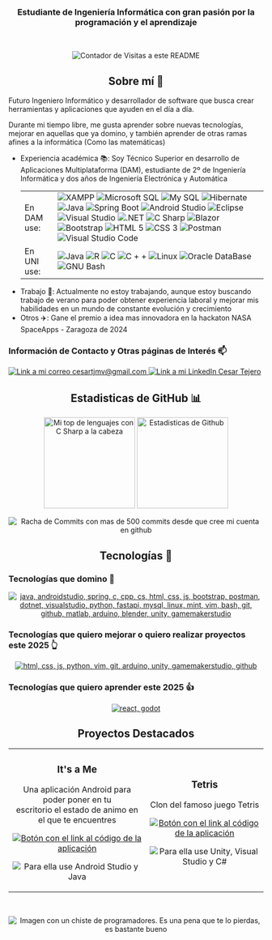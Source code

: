 <h3 align="center">Estudiante de Ingeniería Informática con gran pasión por la programación y el aprendizaje </h3> 

<br/>
<p align="center"> <img src="https://profile-counter.glitch.me/Chechere/count.svg" alt="Contador de Visitas a este README"/> </p>

<h2 align="center">Sobre mí 🤠</h2>
<p>
Futuro Ingeniero Informático y desarrollador de software que busca crear herramientas y aplicaciones que ayuden en el día a día.

Durante mi tiempo libre, me gusta aprender sobre nuevas tecnologías, mejorar en aquellas que ya domino, y también aprender de otras ramas afines a la informática (Como las matemáticas)
<ul>
  <li>
    Experiencia académica 📚: Soy Técnico Superior en desarrollo de Aplicaciones Multiplataforma (DAM), estudiante de 2º de Ingeniería Informática y dos años de Ingeniería Electrónica y Automática
    <br/>
    <table>
      <tr>
        <td>En DAM use:</td>
        <td>
            <img src="https://img.shields.io/badge/Xampp-F37623?style=for-the-badge&logo=xampp&logoColor=white" alt="XAMPP"/>
            <img src="https://img.shields.io/badge/Microsoft%20SQL%20Server-CC2927?style=for-the-badge&logo=microsoft%20sql%20server&logoColor=white" alt="Microsoft SQL"/>
            <img src="https://img.shields.io/badge/MySQL-005C84?style=for-the-badge&logo=mysql&logoColor=white" alt="My SQL"/>
            <img src="https://img.shields.io/badge/Hibernate-59666C?style=for-the-badge&logo=Hibernate&logoColor=white" alt="Hibernate"/>    
            <img src="https://img.shields.io/badge/Java-ED8B00?style=for-the-badge&logo=openjdk&logoColor=white" alt="Java"/>
            <img src="https://img.shields.io/badge/Spring_Boot-6DB33F?style=for-the-badge&logo=spring-boot&logoColor=white" alt="Spring Boot"/>
            <img src="https://img.shields.io/badge/Android_Studio-3DDC84?style=for-the-badge&logo=android-studio&logoColor=white" alt="Android Studio"/>
            <img src="https://img.shields.io/badge/Eclipse-2C2255?style=for-the-badge&logo=eclipse&logoColor=white" alt="Eclipse"/>
            <img src="https://img.shields.io/badge/Visual_Studio-5C2D91?style=for-the-badge&logo=visual%20studio&logoColor=white" alt="Visual Studio"/>
            <img src="https://img.shields.io/badge/.NET-512BD4?style=for-the-badge&logo=dotnet&logoColor=white" alt=".NET"/>
            <img src="https://img.shields.io/badge/C%23-239120?style=for-the-badge&logo=csharp&logoColor=white" alt="C Sharp"/>      
            <img src="https://img.shields.io/badge/Blazor-512BD4?style=for-the-badge&logo=blazor&logoColor=white" alt="Blazor"/>
            <img src="https://img.shields.io/badge/Bootstrap-563D7C?style=for-the-badge&logo=bootstrap&logoColor=white" alt="Bootstrap"/>
            <img src="https://img.shields.io/badge/HTML5-E34F26?style=for-the-badge&logo=html5&logoColor=white" alt="HTML 5"/>
            <img src="https://img.shields.io/badge/CSS3-1572B6?style=for-the-badge&logo=css3&logoColor=white" alt="CSS 3"/>
            <img src="https://img.shields.io/badge/Postman-FF6C37?style=for-the-badge&logo=Postman&logoColor=white" alt="Postman"/>
            <img src="https://img.shields.io/badge/VSCode-0078D4?style=for-the-badge&logo=visual%20studio%20code&logoColor=white" alt="Visual Studio Code"/>
        </td>
      </tr>
      <tr>
        <td>En UNI use:</td>
        <td>
          <img src="https://img.shields.io/badge/Java-ED8B00?style=for-the-badge&logo=openjdk&logoColor=white" alt="Java"/>
          <img src="https://img.shields.io/badge/R-276DC3?style=for-the-badge&logo=r&logoColor=white" alt="R">
          <img src="https://img.shields.io/badge/C-00599C?style=for-the-badge&logo=c&logoColor=white" alt="C">
          <img src="https://img.shields.io/badge/C%2B%2B-00599C?style=for-the-badge&logo=c%2B%2B&logoColor=white" alt="C + +">
          <img src="https://img.shields.io/badge/Linux-FCC624?style=for-the-badge&logo=linux&logoColor=black" alt="Linux">
          <img src="https://img.shields.io/badge/Oracle-F80000?style=for-the-badge&logo=Oracle&logoColor=white" alt="Oracle DataBase">
          <img src="https://img.shields.io/badge/GNU%20Bash-4EAA25?style=for-the-badge&logo=GNU%20Bash&logoColor=white" alt="GNU Bash">
        </td>
      </tr>
    </table>
  </li>
  
  <li>Trabajo 💼: Actualmente no estoy trabajando, aunque estoy buscando trabajo de verano para poder obtener experiencia laboral y mejorar mis habilidades en un mundo de constante evolución y crecimiento</li>
  <li>Otros ✈️: Gane el premio a idea mas innovadora en la hackaton NASA SpaceApps - Zaragoza de 2024</li>
</ul>
</p>

<h3>Información de Contacto y Otras páginas de Interés 📫</h2>
<p> 
  <a href="mailto:cesartjmv@gmail.com">
    <img src="https://img.shields.io/badge/Gmail-D14836?style=for-the-badge&logo=gmail&logoColor=white" alt="Link a mi correo cesartjmv@gmail.com"/>
  </a> 
  <a href="https://www.linkedin.com/in/cesar-tjmv/">
    <img src="https://img.shields.io/badge/LinkedIn-0077B5?style=for-the-badge&logo=linkedin&logoColor=white" alt="Link a mi LinkedIn Cesar Tejero"/>
  </a> 
</p>

<h2 align="center">Estadisticas de GitHub 📊</h2>

<p align="center"> 
  <img src="https://github-readme-stats.vercel.app/api/top-langs/?username=Chechere&theme=monokai&locale=es&show_icons=true&hide_border=true&layout=compact" alt="Mi top de lenguajes con C Sharp a la cabeza" height="180em"/>
  <img src="https://github-readme-stats.vercel.app/api?username=Chechere&theme=monokai&locale=es&show_icons=true&hide_border=true&count_private=true" alt="Estadisticas de Github" height="180em"/>
</p>
<p align="center"> 
  <img src="https://github-readme-streak-stats.herokuapp.com/?user=Chechere&theme=monokai&locale=es&hide_border=true" alt="Racha de Commits con mas de 500 commits desde que cree mi cuenta en github"/>
</p>

<h2 align="center">Tecnologías 🤖</h2>
<h3>Tecnologías que domino 💪</h3>
<p align="center">
  <a href="https://skillicons.dev">
    <img src="https://skillicons.dev/icons?i=java,androidstudio,spring,c,cpp,cs,html,css,js,bootstrap,postman,dotnet,visualstudio,python,fastapi,mysql,linux,mint,vim,bash,git,github,matlab,arduino,blender,unity,gamemakerstudio" alt="java, androidstudio, spring, c, cpp, cs, html, css, js, bootstrap, postman, dotnet, visualstudio, python, fastapi, mysql, linux, mint, vim, bash, git, github, matlab, arduino, blender, unity, gamemakerstudio">  
  </a>
</p>
<h3>Tecnologías que quiero mejorar o quiero realizar proyectos este 2025 👆</h3>
<p align="center">
  <a href="https://skillicons.dev">
    <img src="https://skillicons.dev/icons?i=html,css,js,python,vim,git,arduino,unity,gamemakerstudio,github" alt="html, css, js, python, vim, git, arduino, unity, gamemakerstudio, github">  
  </a>
</p>

<h3>Tecnologías que quiero aprender este 2025 👍</h3>
<p align="center">
  <a href="https://skillicons.dev">
    <img src="https://skillicons.dev/icons?i=react,godot" alt="react, godot">  
  </a>
</p>

<h2 align="center">Proyectos Destacados</h2>
<table align="center">
  <tr>
    <td align="center">
      <h3>It's a Me</h3>
      <p>Una aplicación Android para poder poner en tu <br/> escritorio el estado de animo en el que te encuentres</p>
      <a href="https://github.com/Chechere/ItsAMe">
        <img src="https://img.shields.io/badge/CÓDIGO-ff9?style=for-the-badge&logo=github&color=black" alt="Botón con el link al código de la aplicación" />
      </a>
      <p><img src="https://skillicons.dev/icons?i=androidstudio,java" alt="Para ella use Android Studio y Java">  </p>
    </td>
    <td align="center">
      <h3>Tetris</h3>
      <p>Clon del famoso juego Tetris</p>
      <a href="https://github.com/Chechere/Unity_Tetris">
        <img src="https://img.shields.io/badge/CÓDIGO-ff9?style=for-the-badge&logo=github&color=black" alt="Botón con el link al código de la aplicación"/>
      </a>
      <p><img src="https://skillicons.dev/icons?i=unity,visualstudio,cs" alt="Para ella use Unity, Visual Studio y C#">  </p>
    </td>
  </tr>
</table>

<br/>
<p align="center"><img src="https://readme-jokes.vercel.app/api" alt="Imagen con un chiste de programadores. Es una pena que te lo pierdas, es bastante bueno" />

